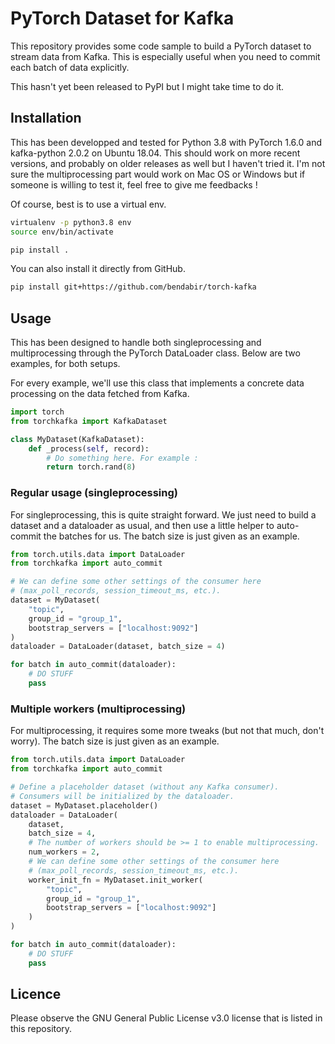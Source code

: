 # PyTorch Dataset for Kafka

This repository provides some code sample to build a PyTorch dataset to stream data from Kafka. This is especially useful when you need to commit each batch of data explicitly.

This hasn't yet been released to PyPI but I might take time to do it.

## Installation

This has been developped and tested for Python 3.8 with PyTorch 1.6.0 and kafka-python 2.0.2 on Ubuntu 18.04. This should work on more recent versions, and probably on older releases as well but I haven't tried it. I'm not sure the multiprocessing part would work on Mac OS or Windows but if someone is willing to test it, feel free to give me feedbacks !

Of course, best is to use a virtual env.

```bash
virtualenv -p python3.8 env
source env/bin/activate

pip install .
```

You can also install it directly from GitHub.

```bash
pip install git+https://github.com/bendabir/torch-kafka
```

## Usage

This has been designed to handle both singleprocessing and multiprocessing through the PyTorch DataLoader class. Below are two examples, for both setups.

For every example, we'll use this class that implements a concrete data processing on the data fetched from Kafka.

```python
import torch
from torchkafka import KafkaDataset

class MyDataset(KafkaDataset):
    def _process(self, record):
        # Do something here. For example :
        return torch.rand(8)
```

### Regular usage (singleprocessing)

For singleprocessing, this is quite straight forward. We just need to build a dataset and a dataloader as usual, and then use a little helper to auto-commit the batches for us. The batch size is just given as an example.

```python
from torch.utils.data import DataLoader
from torchkafka import auto_commit

# We can define some other settings of the consumer here
# (max_poll_records, session_timeout_ms, etc.).
dataset = MyDataset(
    "topic",
    group_id = "group_1",
    bootstrap_servers = ["localhost:9092"]
)
dataloader = DataLoader(dataset, batch_size = 4)

for batch in auto_commit(dataloader):
    # DO STUFF
    pass
```

### Multiple workers (multiprocessing)

For multiprocessing, it requires some more tweaks (but not that much, don't worry). The batch size is just given as an example.

```python
from torch.utils.data import DataLoader
from torchkafka import auto_commit

# Define a placeholder dataset (without any Kafka consumer).
# Consumers will be initialized by the dataloader.
dataset = MyDataset.placeholder()
dataloader = DataLoader(
    dataset,
    batch_size = 4,
    # The number of workers should be >= 1 to enable multiprocessing.
    num_workers = 2,
    # We can define some other settings of the consumer here
    # (max_poll_records, session_timeout_ms, etc.).
    worker_init_fn = MyDataset.init_worker(
        "topic",
        group_id = "group_1",
        bootstrap_servers = ["localhost:9092"]
    )
)

for batch in auto_commit(dataloader):
    # DO STUFF
    pass
```

## Licence

Please observe the GNU General Public License v3.0 license that is listed in this repository.
